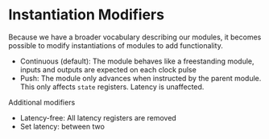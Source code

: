 # Instantiation Modifiers
Because we have a broader vocabulary describing our modules, it becomes possible to modify instantiations of modules to add functionality. 

- Continuous (default): The module behaves like a freestanding module, inputs and outputs are expected on each clock pulse
- Push: The module only advances when instructed by the parent module. This only affects `state` registers. Latency is unaffected. 

Additional modifiers
- Latency-free: All latency registers are removed
- Set latency: between two 